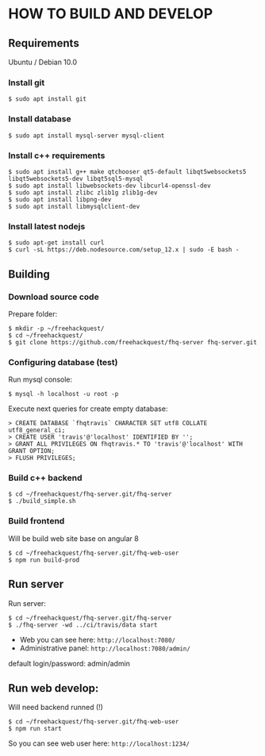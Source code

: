 # HOW TO BUILD AND DEVELOP

## Requirements

Ubuntu / Debian 10.0

### Install git

```
$ sudo apt install git
```


### Install database

```
$ sudo apt install mysql-server mysql-client
```

### Install c++ requirements

```
$ sudo apt install g++ make qtchooser qt5-default libqt5websockets5 libqt5websockets5-dev libqt5sql5-mysql
$ sudo apt install libwebsockets-dev libcurl4-openssl-dev
$ sudo apt install zlibc zlib1g zlib1g-dev
$ sudo apt install libpng-dev
$ sudo apt install libmysqlclient-dev
```

### Install latest nodejs

```
$ sudo apt-get install curl
$ curl -sL https://deb.nodesource.com/setup_12.x | sudo -E bash -
```

## Building

### Download source code

Prepare folder:

```
$ mkdir -p ~/freehackquest/
$ cd ~/freehackquest/
$ git clone https://github.com/freehackquest/fhq-server fhq-server.git
```

### Configuring database (test)

Run mysql console:
```
$ mysql -h localhost -u root -p
```

Execute next queries for create empty database:
```
> CREATE DATABASE `fhqtravis` CHARACTER SET utf8 COLLATE utf8_general_ci;
> CREATE USER 'travis'@'localhost' IDENTIFIED BY '';
> GRANT ALL PRIVILEGES ON fhqtravis.* TO 'travis'@'localhost' WITH GRANT OPTION;
> FLUSH PRIVILEGES;
```

### Build c++ backend

```
$ cd ~/freehackquest/fhq-server.git/fhq-server
$ ./build_simple.sh
```

### Build frontend

Will be build web site base on angular 8

```
$ cd ~/freehackquest/fhq-server.git/fhq-web-user
$ npm run build-prod
```

## Run server

Run server:
```
$ cd ~/freehackquest/fhq-server.git/fhq-server
$ ./fhq-server -wd ../ci/travis/data start
```

* Web you can see here: `http://localhost:7080/`
* Administrative panel: `http://localhost:7080/admin/`

default login/password: admin/admin


## Run web develop:

Will need backend runned (!)

```
$ cd ~/freehackquest/fhq-server.git/fhq-web-user
$ npm run start
```

So you can see web user here: `http://localhost:1234/`